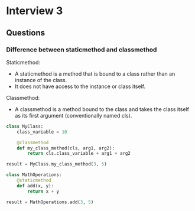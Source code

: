 ---
---

# Interview 3

## Questions

### Difference between staticmethod and classmethod

Staticmethod:
- A staticmethod is a method that is bound to a class rather than an instance of the class.
- It does not have access to the instance or class itself.

Classmethod:
- A classmethod is a method bound to the class and takes the class itself as its first argument (conventionally named cls).


```python
class MyClass:
    class_variable = 10

    @classmethod
    def my_class_method(cls, arg1, arg2):
        return cls.class_variable + arg1 + arg2

result = MyClass.my_class_method(3, 5)
```

```python
class MathOperations:
    @staticmethod
    def add(x, y):
        return x + y

result = MathOperations.add(3, 5)
```
